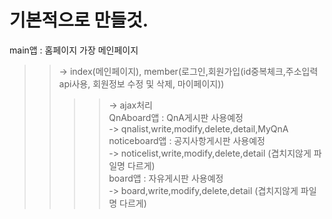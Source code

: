기본적으로 만들것.
==================
main앱 : 홈페이지 가장 메인페이지 <br>
>>-> index(메인페이지), member(로그인,회원가입(id중복체크,주소입력api사용, 회원정보 수정 및 삭제, 마이페이지))<br>
>>>>-> ajax처리<br>
QnAboard앱 : QnA게시판 사용예정<br>
>>-> qnalist,write,modify,delete,detail,MyQnA<br>
noticeboard앱 : 공지사항게시판 사용예정<br>
>>-> noticelist,write,modify,delete,detail (겹치지않게 파일명 다르게)<br>
board앱 : 자유게시판 사용예정<br>
>>-> board,write,modify,delete,detail (겹치지않게 파일명 다르게)<br>
    
